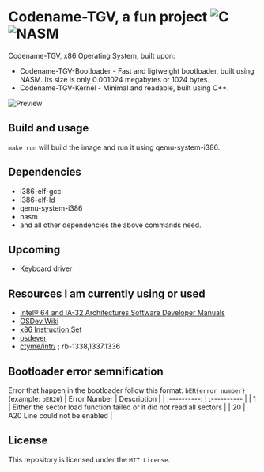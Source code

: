 # Codename-TGV, a fun project ![C](https://img.shields.io/badge/Language-C-blue) ![NASM](https://img.shields.io/badge/Assembler-NASM-blue) 

Codename-TGV, x86 Operating System, built upon:
* Codename-TGV-Bootloader - Fast and ligtweight bootloader, built using NASM. Its size is only 0.001024 megabytes or 1024 bytes.
* Codename-TGV-Kernel - Minimal and readable, built using C++.

![Preview](https://i.imgur.com/vzqv07I.png)

## Build and usage
```make run``` will build the image and run it using qemu-system-i386.
## Dependencies
* i386-elf-gcc
* i386-elf-ld
* qemu-system-i386
* nasm
* and all other dependencies the above commands need. 
 
## Upcoming
- Keyboard driver

## Resources I am currently using or used
* [Intel® 64 and IA-32 Architectures Software Developer Manuals](https://www.intel.com/content/www/us/en/developer/articles/technical/intel-sdm.html)
* [OSDev Wiki](https://wiki.osdev.org/)
* [x86 Instruction Set](https://www.felixcloutier.com/x86/)
* [osdever](http://www.osdever.net/FreeVGA/vga/portidx.htm)
* [ctyme/intr/](https://www.ctyme.com/intr/) ; rb-1338,1337,1336

## Bootloader error semnification
Error that happen in the bootloader follow this format: ```bER{error number}``` (example: ```bER20```)
| Error Number   | Description |
| :----------:   | :---------- |
| 1              | Either the sector load function failed or it did not read all sectors |
| 20             | A20 Line could not be enabled |  

## License
This repository is licensed under the ```MIT License```.
